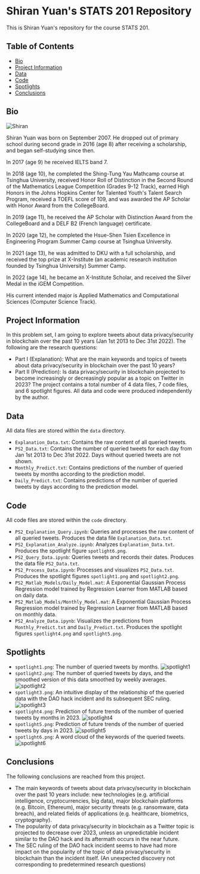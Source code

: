 # Shiran Yuan's STATS 201 Repository
This is Shiran Yuan's repository for the course STATS 201.

## Table of Contents
* [Bio](#bio)
* [Project Information](#project-information)
* [Data](#data)
* [Code](#code)
* [Spotlights](#spotlights)
* [Conclusions](#conclusions)

## Bio
![Shiran](https://user-images.githubusercontent.com/105504535/213655331-9881b742-241d-48af-b3c3-27fdb4d8092d.jpeg)

Shiran Yuan was born on September 2007. He dropped out of primary school during second grade in 2016 (age 8) after receiving a scholarship, and began self-studying since then. 

In 2017 (age 9) he received IELTS band 7. 

In 2018 (age 10), he completed the Shing-Tung Yau Mathcamp course at Tsinghua University, received Honor Roll of Distinction in the Second Round of the Mathematics League Competition (Grades 9-12 Track), earned High Honors in the Johns Hopkins Center for Talented Youth's Talent Search Program, received a TOEFL score of 109, and was awarded the AP Scholar with Honor Award from the CollegeBoard. 

In 2019 (age 11), he received the AP Scholar with Distinction Award from the CollegeBoard and a DELF B2 (French language) certificate.

In 2020 (age 12), he completed the Hsue-Shen Tsien Excellence in Engineering Program Summer Camp course at Tsinghua University.

In 2021 (age 13), he was admitted to DKU with a full scholarship, and received the top prize at X-Institute (an academic research institution founded by Tsinghua University) Summer Camp.

In 2022 (age 14), he became an X-Institute Scholar, and received the Silver Medal in the iGEM Competition.

His current intended major is Applied Mathematics and Computational Sciences (Computer Science Track).

## Project Information
In this problem set, I am going to explore tweets about data privacy/security in blockchain over the past 10 years (Jan 1st 2013 to Dec 31st 2022). The following are the research questions:
* Part I (Explanation): What are the main keywords and topics of tweets about data privacy/security in blockchain over the past 10 years?
* Part II (Prediction): Is data privacy/security in blockchain projected to become increasingly or decreasingly popular as a topic on Twitter in 2023?
The project contains a total number of 4 data files, 7 code files, and 6 spotlight figures. All data and code were produced independently by the author.

## Data
All data files are stored within the `data` directory.
* `Explanation_Data.txt`: Contains the raw content of all queried tweets.
* `PS2_Data.txt`: Contains the number of queried tweets for each day from Jan 1st 2013 to Dec 31st 2022. Days without queried tweets are not shown.
* `Monthly_Predict.txt`: Contains predictions of the number of queried tweets by months according to the prediction model.
* `Daily_Predict.txt`: Contains predictions of the number of queried tweets by days according to the prediction model.

## Code
All code files are stored within the `code` directory.
* `PS2_Explanation_Query.ipynb`: Queries and processes the raw content of all queried tweets. Produces the data file `Explanation_Data.txt`.
* `PS2_Explanation_Analyze.ipynb`: Analyzes `Explanation_Data.txt`. Produces the spotlight figure `spotlight6.png`.
* `PS2_Query_Data.ipynb`: Queries tweets and records their dates. Produces the data file `PS2_Data.txt`.
* `PS2_Process_Data.ipynb`: Processes and visualizes `PS2_Data.txt`. Produces the spotlight figures `spotlight1.png` and `spotlight2.png`.
* `PS2_Matlab_Models/Daily_Model.mat`: A Exponential Gaussian Process Regression model trained by Regression Learner from MATLAB based on daily data.
* `PS2_Matlab_Models/Monthly_Model.mat`: A Exponential Gaussian Process Regression model trained by Regression Learner from MATLAB based on monthly data.
* `PS2_Analyze_Data.ipynb`: Visualizes the predictions from `Monthly_Predict.txt` and `Daily_Predict.txt`. Produces the spotlight figures `spotlight4.png` and `spotlight5.png`.

## Spotlights
* `spotlight1.png`: The number of queried tweets by months.
![spotlight1](https://user-images.githubusercontent.com/105504535/219619566-fc0132f5-e153-44c5-89b0-bede3d9fc77b.png)
* `spotlight2.png`: The number of queried tweets by days, and the smoothed version of this data smoothed by weekly averages.
![spotlight2](https://user-images.githubusercontent.com/105504535/219619587-8bce2247-9313-4e19-8a56-7ae0e0b389ee.png)
* `spotlight3.png`: An intuitive display of the relationship of the queried data with the DAO hack incident and its subsequent SEC ruling.
![spotlight3](https://user-images.githubusercontent.com/105504535/219619609-fdb3a6ec-7be7-4362-adbe-d6e0fe047f23.png)
* `spotlight4.png`: Prediction of future trends of the number of queried tweets by months in 2023.
![spotlight4](https://user-images.githubusercontent.com/105504535/219619641-a40ecdfe-a574-463a-ae56-3c048d549032.png)
* `spotlight5.png`: Prediction of future trends of the number of queried tweets by days in 2023.
![spotlight5](https://user-images.githubusercontent.com/105504535/219619896-09ecb443-f557-435e-8166-96ea4301c888.png)
* `spotlight6.png`: A word cloud of the keywords of the queried tweets.
![spotlight6](https://user-images.githubusercontent.com/105504535/219619980-dc9f4924-09d3-4b38-b3e0-6987ecd3d3e6.png)

## Conclusions
The following conclusions are reached from this project.
* The main keywords of tweets about data privacy/security in blockchain over the past 10 years include: new technologies (e.g. artificial intelligence, cryptocurrencies, big data), major blockchain platforms (e.g. Bitcoin, Ethereum), major security threats (e.g. ransomware, data breach), and related fields of applications (e.g. healthcare, biometrics, cryptography).
* The popularity of data privacy/security in blockchain as a Twitter topic is projected to decrease over 2023, unless an unpredictable incident similar to the DAO hack and its aftermath occurs in the near future.
* The SEC ruling of the DAO hack incident seems to have had more impact on the popularity of the topic of data privacy/security in blockchain than the incident itself. (An unexpected discovery not corresponding to predetermined research questions)
